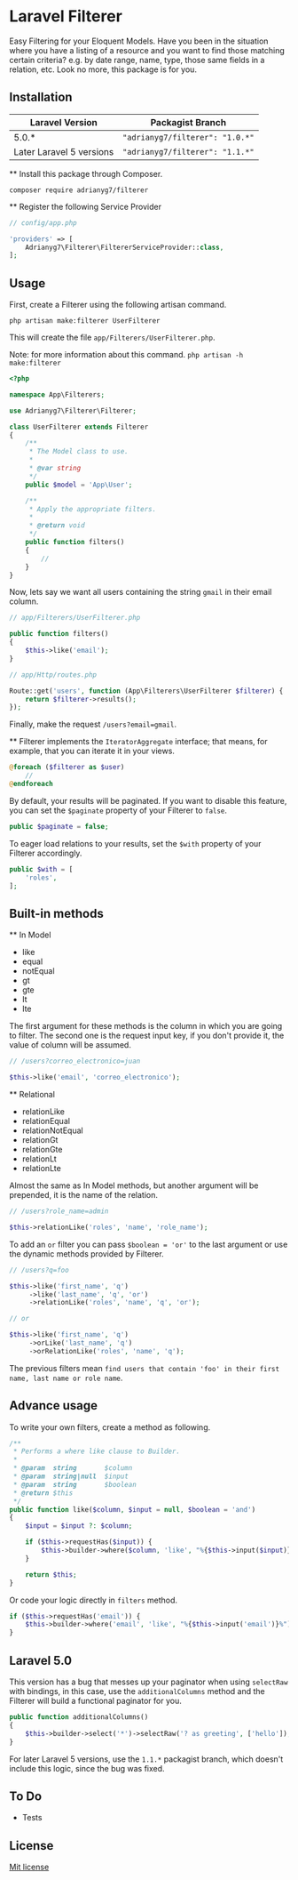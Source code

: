 # Laravel Filterer
Easy Filtering for your Eloquent Models.
Have you been in the situation where you have a listing of a resource and you want to find those matching certain criteria? e.g. by date range, name, type, those same fields in a relation, etc.
Look no more, this package is for you.

## Installation
| Laravel Version  | Packagist Branch |
|---|---|
| 5.0.*  | `"adrianyg7/filterer": "1.0.*"`   |
| Later Laravel 5 versions  | `"adrianyg7/filterer": "1.1.*"` |

** Install this package through Composer.
```shell
composer require adrianyg7/filterer
```

** Register the following Service Provider
```php
// config/app.php

'providers' => [
    Adrianyg7\Filterer\FiltererServiceProvider::class,
];
```

## Usage
First, create a Filterer using the following artisan command.
```shell
php artisan make:filterer UserFilterer
```
This will create the file `app/Filterers/UserFilterer.php`.

Note: for more information about this command. `php artisan -h make:filterer`
```php
<?php

namespace App\Filterers;

use Adrianyg7\Filterer\Filterer;

class UserFilterer extends Filterer
{
    /**
     * The Model class to use.
     *
     * @var string
     */
    public $model = 'App\User';

    /**
     * Apply the appropriate filters.
     *
     * @return void
     */
    public function filters()
    {
        //
    }
}
```
Now, lets say we want all users containing the string `gmail` in their email column.
```php
// app/Filterers/UserFilterer.php

public function filters()
{
    $this->like('email');
}
```
```php
// app/Http/routes.php

Route::get('users', function (App\Filterers\UserFilterer $filterer) {
    return $filterer->results();
});
```
Finally, make the request `/users?email=gmail`.

** Filterer implements the `IteratorAggregate` interface; that means, for example, that you can iterate it in your views.
```php
@foreach ($filterer as $user)
    // 
@endforeach
```

By default, your results will be paginated. If you want to disable this feature, you can set the `$paginate` property of your Filterer to `false`.
```php
public $paginate = false;
```

To eager load relations to your results, set the `$with` property of your Filterer accordingly.
```php
public $with = [
    'roles',
];
```

## Built-in methods
** In Model
- like
- equal
- notEqual
- gt
- gte
- lt
- lte

The first argument for these methods is the column in which you are going to filter.
The second one is the request input key, if you don't provide it, the value of column will be assumed.
```php
// /users?correo_electronico=juan

$this->like('email', 'correo_electronico');
```

** Relational
- relationLike
- relationEqual
- relationNotEqual
- relationGt
- relationGte
- relationLt
- relationLte

Almost the same as In Model methods, but another argument will be prepended, it is the name of the relation.
```php
// /users?role_name=admin

$this->relationLike('roles', 'name', 'role_name');
```

To add an `or` filter you can pass `$boolean = 'or'` to the last argument or use the dynamic methods provided by Filterer.
```php
// /users?q=foo

$this->like('first_name', 'q')
     ->like('last_name', 'q', 'or')
     ->relationLike('roles', 'name', 'q', 'or');

// or

$this->like('first_name', 'q')
     ->orLike('last_name', 'q')
     ->orRelationLike('roles', 'name', 'q');
```
The previous filters mean `find users that contain 'foo' in their first name, last name or role name`.

## Advance usage
To write your own filters, create a method as following.

```php
/**
 * Performs a where like clause to Builder.
 *
 * @param  string       $column
 * @param  string|null  $input
 * @param  string       $boolean
 * @return $this
 */
public function like($column, $input = null, $boolean = 'and')
{
    $input = $input ?: $column;

    if ($this->requestHas($input)) {
        $this->builder->where($column, 'like', "%{$this->input($input)}%", $boolean);
    }

    return $this;
}
```

Or code your logic directly in `filters` method.
```php
if ($this->requestHas('email')) {
    $this->builder->where('email', 'like', "%{$this->input('email')}%");
}
```

## Laravel 5.0 
This version has a bug that messes up your paginator when using `selectRaw` with bindings, in this case, use the `additionalColumns` method and the Filterer will build a functional paginator for you.
```php
public function additionalColumns()
{
    $this->builder->select('*')->selectRaw('? as greeting', ['hello']);
}
```
For later Laravel 5 versions, use the `1.1.*` packagist branch, which doesn't include this logic, since the bug was fixed.

## To Do
- Tests

## License
[Mit license](https://github.com/adrianyg7/filterer/blob/master/LICENSE)
